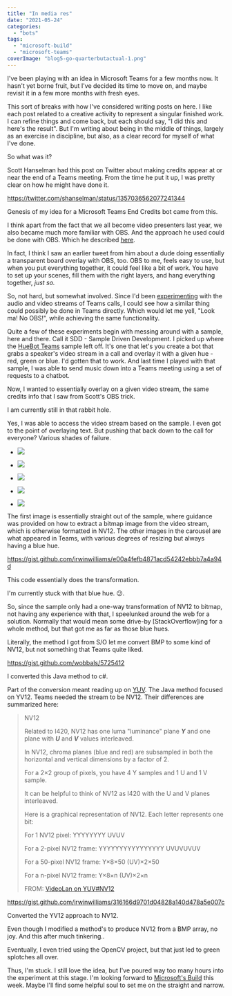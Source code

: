 ```yaml
---
title: "In media res"
date: "2021-05-24"
categories: 
  - "bots"
tags: 
  - "microsoft-build"
  - "microsoft-teams"
coverImage: "blog5-go-quarterbutactual-1.png"
---
```


I've been playing with an idea in Microsoft Teams for a few months now. It hasn't yet borne fruit, but I've decided its time to move on, and maybe revisit it in a few more months with fresh eyes.

This sort of breaks with how I've considered writing posts on here. I like each post related to a creative activity to represent a singular finished work. I can refine things and come back, but each should say, "I did this and here's the result". But I'm writing about being in the middle of things, largely as an exercise in discipline, but also, as a clear record for myself of what I've done.

So what was it?

Scott Hanselman had this post on Twitter about making credits appear at or near the end of a Teams meeting. From the time he put it up, I was pretty clear on how he might have done it.

https://twitter.com/shanselman/status/1357036562077241344

Genesis of my idea for a Microsoft Teams End Credits bot came from this.

I think apart from the fact that we all become video presenters last year, we also became much more familiar with OBS. And the approach he used could be done with OBS. Which he described [here](https://www.youtube.com/watch?v=-oaikJCR6ec).

In fact, I think I saw an earlier tweet from him about a dude doing essentially a transparent board overlay with OBS, too. OBS to me, feels easy to use, but when you put everything together, it could feel like a bit of work. You have to set up your scenes, fill them with the right layers, and hang everything together, _just so._

So, not hard, but somewhat involved. Since I'd been [experimenting](https://irwinium.wordpress.com/2020/10/19/agents-of-teams/) with the audio and video streams of Teams calls, I could see how a similar thing could possibly be done in Teams directly. Which would let me yell, "Look ma! No OBS!", while achieving the same functionality.

Quite a few of these experiments begin with messing around with a sample, here and there. Call it SDD - Sample Driven Development. I picked up where the [HueBot Teams](https://github.com/microsoftgraph/microsoft-graph-comms-samples/tree/a4c6c6c8ae96cbd0125851dcc64278f9d02328cb/Samples/V1.0Samples/LocalMediaSamples/HueBot) sample left off. It's one that let's you create a bot that grabs a speaker's video stream in a call and overlay it with a given hue - red, green or blue. I'd gotten that to work. And last time I played with that sample, I was able to send music down into a Teams meeting using a set of requests to a chatbot.

Now, I wanted to essentially overlay on a given video stream, the same credits info that I saw from Scott's OBS trick.

I am currently still in that rabbit hole.

Yes, I was able to access the video stream based on the sample. I even got to the point of overlaying text. But pushing that back down to the call for everyone? Various shades of failure.

- ![](https://irwinium.files.wordpress.com/2021/05/blog1-go.png?w=1024)
    
- ![](https://irwinium.files.wordpress.com/2021/05/blog2-go-oversized.png?w=1024)
    
- ![](https://irwinium.files.wordpress.com/2021/05/blog3-go-half-oversized-1.png?w=1024)
    
- ![](https://irwinium.files.wordpress.com/2021/05/blog4-go-third-oversized-1.png?w=1024)
    
- ![](https://irwinium.files.wordpress.com/2021/05/blog5-go-quarterbutactual-1.png?w=1024)
    

The first image is essentially straight out of the sample, where guidance was provided on how to extract a bitmap image from the video stream, which is otherwise formatted in NV12. The other images in the carousel are what appeared in Teams, with various degrees of resizing but always having a blue hue.

https://gist.github.com/irwinwilliams/e00a4fefb4871acd54242ebbb7a4a94d

This code essentially does the transformation.

I'm currently stuck with that blue hue. 😕.

So, since the sample only had a one-way transformation of NV12 to bitmap, not having any experience with that, I speelunked around the web for a solution. Normally that would mean some drive-by \[StackOverflow\]ing for a whole method, but that got me as far as those blue hues.

Literally, the method I got from S/O let me convert BMP to some kind of NV12, but not something that Teams quite liked.

https://gist.github.com/wobbals/5725412

I converted this Java method to c#.

Part of the conversion meant reading up on [YUV](https://wiki.videolan.org/YUV#). The Java method focused on YV12. Teams needed the stream to be NV12. Their differences are summarized here:

> NV12
> 
> Related to I420, NV12 has one luma "luminance" plane _**Y**_ and one plane with _**U**_ and _**V**_ values interleaved.
> 
> In NV12, chroma planes (blue and red) are subsampled in both the horizontal and vertical dimensions by a factor of 2.
> 
> For a 2×2 group of pixels, you have 4 Y samples and 1 U and 1 V sample.
> 
> It can be helpful to think of NV12 as I420 with the U and V planes interleaved.
> 
> Here is a graphical representation of NV12. Each letter represents one bit:
> 
> For 1 NV12 pixel: YYYYYYYY UVUV
> 
> For a 2-pixel NV12 frame: YYYYYYYYYYYYYYYY UVUVUVUV
> 
> For a 50-pixel NV12 frame: Y×8×50 (UV)×2×50
> 
> For a n\-pixel NV12 frame: Y×8×n (UV)×2×n
> 
> FROM: [VideoLan on YUV#NV12](https://wiki.videolan.org/YUV#NV12)

https://gist.github.com/irwinwilliams/316166d9701d04828a140d478a5e007c

Converted the YV12 approach to NV12.

Even though I modified a method's to produce NV12 from a BMP array, no joy. And this after much tinkering..

Eventually, I even tried using the OpenCV project, but that just led to green splotches all over.

Thus, I'm stuck. I still love the idea, but I've poured way too many hours into the experiment at this stage. I'm looking forward to [Microsoft's Build](https://mybuild.microsoft.com/home?wt.mc_ID=iStarr) this week. Maybe I'll find some helpful soul to set me on the straight and narrow.
